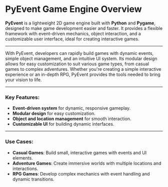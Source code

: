 # PyEvent Game Engine Overview

**PyEvent** is a lightweight 2D game engine built with **Python** and **Pygame**, designed to make game development easier and faster. It provides a flexible framework with event-driven mechanics, object interaction, and a customizable user interface, ideal for creating interactive games.

---

With PyEvent, developers can rapidly build games with dynamic events, simple object management, and an intuitive UI system. Its modular design allows for easy customization to suit various game types, from casual games to complex adventures. Whether you're creating a simple interactive experience or an in-depth RPG, PyEvent provides the tools needed to bring your vision to life.

---

### Key Features:
- **Event-driven system** for dynamic, responsive gameplay.
- **Modular design** for easy customization.
- **Object and location management** for smooth interaction.
- **Customizable UI** for building dynamic interfaces.

---

### Use Cases:
- **Casual Games**: Build small, interactive games with events and UI elements.
- **Adventure Games**: Create immersive worlds with multiple locations and interactions.
- **RPG Games**: Develop complex mechanics with event handling and dynamic transitions.